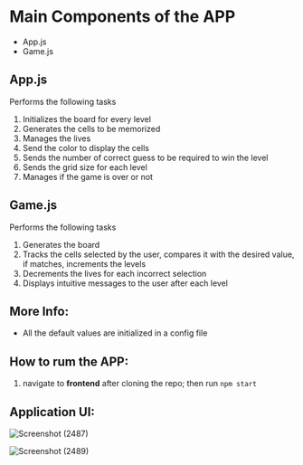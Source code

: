 # Main Components of the APP
- App.js
- Game.js

## App.js

Performs the following tasks
1. Initializes the board for every level
2. Generates the cells to be memorized
3. Manages the lives
4. Send the color to display the cells
5. Sends the number of correct guess to be required to win the level
6. Sends the grid size for each level
7. Manages if the game is over or not

## Game.js

Performs the following tasks
1. Generates the board
2. Tracks the cells selected by the user, compares it with the desired value, if matches, increments the levels
3. Decrements the lives for each incorrect selection
4. Displays intuitive messages to the user after each level

## More Info:
- All the default values are initialized in a config file

## How to rum the APP: 
1. navigate to **frontend** after cloning the repo; then run `npm start`

## Application UI:

![Screenshot (2487)](https://user-images.githubusercontent.com/60538942/199353081-4ae77156-979c-4a94-ad67-828337aa653f.png)


![Screenshot (2489)](https://user-images.githubusercontent.com/60538942/199353243-df442749-a765-4e2a-af5a-e8e6ca6545e2.png)
